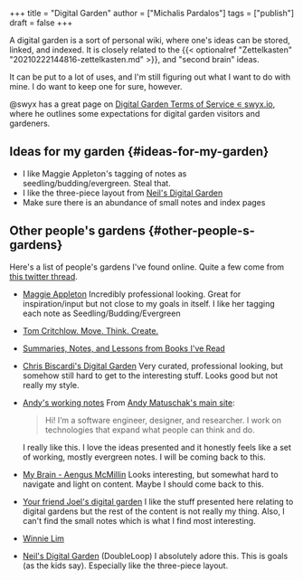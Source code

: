 +++
title = "Digital Garden"
author = ["Michalis Pardalos"]
tags = ["publish"]
draft = false
+++

A digital garden is a sort of personal wiki, where one's ideas can be stored, linked, and indexed.
It is closely related to the {{< optionalref "Zettelkasten" "20210222144816-zettelkasten.md" >}}, and "second brain" ideas.

It can be put to a lot of uses, and I'm still figuring out what I want to do with mine. I do want to keep one for sure, however.

@swyx has a great page on [Digital Garden Terms of Service ∊ swyx.io](https://www.swyx.io/digital-garden-tos/), where he outlines some expectations for digital garden visitors and gardeners.


## Ideas for my garden {#ideas-for-my-garden}

-   I like Maggie Appleton's tagging of notes as seedling/budding/evergreen. Steal that.
-   I like the three-piece layout from [Neil's Digital Garden](https://commonplace.doubleloop.net/)
-   Make sure there is an abundance of small notes and index pages


## Other people's gardens {#other-people-s-gardens}

Here's a list of people's gardens I've found online. Quite a few come from [ this twitter thread](https://twitter.com/Mappletons/status/1250532315459194880?ref_src=twsrc%5Etfw%7Ctwcamp%5Etweetembed%7Ctwterm%5E1250532315459194880%7Ctwgr%5E%7Ctwcon%5Es1_&ref_url=https%3A%2F%2Ftomcritchlow.com%2F2020%2F05%2F19%2Ftiddlywiki-krystal%2F).

-   [Maggie Appleton](https://maggieappleton.com/)
    Incredibly professional looking. Great for inspiration/input but not close to my goals in itself. I like her tagging each note as Seedling/Budding/Evergreen

-   [Tom Critchlow. Move. Think. Create.](https://tomcritchlow.com/wiki/)
-   [Summaries, Notes, and Lessons from Books I've Read](https://www.nateliason.com/notes)
-   [Chris Biscardi's Digital Garden](https://www.christopherbiscardi.com/)
    Very curated, professional looking, but somehow still hard to get to the interesting stuff. Looks good but not really my style.

-   [Andy's working notes](https://notes.andymatuschak.org/)
    From [Andy Matuschak's main site](https://andymatuschak.org/):

    > Hi! I’m a software engineer, designer, and researcher. I work on technologies that expand what people can think and do.

    I really like this. I love the ideas presented and it honestly feels like a set of working, mostly evergreen notes. I will be coming back to this.
-   [My Brain - Aengus McMillin](https://aengusmcmillin.com/brain/brain)
    Looks interesting, but somewhat hard to navigate and light on content. Maybe I should come back to this.

-   [Your friend Joel's digital garden](https://joelhooks.com)
    I like the stuff presented here relating to digital gardens but the rest of the content is not really my thing. Also, I can't find the small notes which is what I find most interesting.

-   [Winnie Lim](https://winnielim.org/)

-   [Neil's Digital Garden](https://commonplace.doubleloop.net/) (DoubleLoop)
    I absolutely adore this. This is goals (as the kids say). Especially like the three-piece layout.
